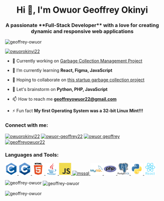 <h1 align="center">Hi 👋, I'm Owuor Geoffrey Okinyi</h1>
<h3 align="center">A passionate **Full-Stack Developer** with a love for creating dynamic and responsive web applications</h3>

<p align="left"> <img src="https://komarev.com/ghpvc/?username=geoffrey-owuor&label=Profile%20views&color=0e75b6&style=flat" alt="geoffrey-owuor" /> </p>

<p align="left"> <a href="https://twitter.com/owuorokinyi22" target="blank"><img src="https://img.shields.io/twitter/follow/owuorokinyi22?logo=twitter&style=for-the-badge" alt="owuorokinyi22" /></a> </p>

- 🔭 Currently working on [Garbage Collection Management Project](https://github.com/Geoffrey-Owuor/GarbageCollection-Management)

- 🌱 I’m currently learning **React, Figma, JavaScript**

- 👯 Hoping to collaborate on [this startup garbage collection project](https://github.com/Geoffrey-Owuor/GarbageCollection-Management)

- 💬 Let's brainstorm on **Python, PHP, JavaScript**

- 📫 How to reach me **geoffreyowuor22@gmail.com**

- ⚡ Fun fact **My first Operating System was a 32-bit Linux Mint!!!**

<h3 align="left">Connect with me:</h3>
<p align="left">
<a href="https://twitter.com/owuorokinyi22" target="blank"><img align="center" src="https://raw.githubusercontent.com/rahuldkjain/github-profile-readme-generator/master/src/images/icons/Social/twitter.svg" alt="owuorokinyi22" height="30" width="40" /></a>
<a href="https://linkedin.com/in/owuor-geoffrey22" target="blank"><img align="center" src="https://raw.githubusercontent.com/rahuldkjain/github-profile-readme-generator/master/src/images/icons/Social/linked-in-alt.svg" alt="owuor-geoffrey22" height="30" width="40" /></a>
<a href="https://fb.com/owuor geoffrey" target="blank"><img align="center" src="https://raw.githubusercontent.com/rahuldkjain/github-profile-readme-generator/master/src/images/icons/Social/facebook.svg" alt="owuor geoffrey" height="30" width="40" /></a>
<a href="https://instagram.com/geoffreyowuor22" target="blank"><img align="center" src="https://raw.githubusercontent.com/rahuldkjain/github-profile-readme-generator/master/src/images/icons/Social/instagram.svg" alt="geoffreyowuor22" height="30" width="40" /></a>
</p>

<h3 align="left">Languages and Tools:</h3>
<p align="left"> <a href="https://www.cprogramming.com/" target="_blank" rel="noreferrer"> <img src="https://raw.githubusercontent.com/devicons/devicon/master/icons/c/c-original.svg" alt="c" width="40" height="40"/> </a> <a href="https://www.w3schools.com/cpp/" target="_blank" rel="noreferrer"> <img src="https://raw.githubusercontent.com/devicons/devicon/master/icons/cplusplus/cplusplus-original.svg" alt="cplusplus" width="40" height="40"/> </a> <a href="https://www.w3.org/html/" target="_blank" rel="noreferrer"> <img src="https://raw.githubusercontent.com/devicons/devicon/master/icons/html5/html5-original-wordmark.svg" alt="html5" width="40" height="40"/> </a> <a href="https://www.java.com" target="_blank" rel="noreferrer"> <img src="https://raw.githubusercontent.com/devicons/devicon/master/icons/java/java-original.svg" alt="java" width="40" height="40"/> </a> <a href="https://developer.mozilla.org/en-US/docs/Web/JavaScript" target="_blank" rel="noreferrer"> <img src="https://raw.githubusercontent.com/devicons/devicon/master/icons/javascript/javascript-original.svg" alt="javascript" width="40" height="40"/> </a> <a href="https://www.microsoft.com/en-us/sql-server" target="_blank" rel="noreferrer"> <img src="https://www.svgrepo.com/show/303229/microsoft-sql-server-logo.svg" alt="mssql" width="40" height="40"/> </a> <a href="https://www.mysql.com/" target="_blank" rel="noreferrer"> <img src="https://raw.githubusercontent.com/devicons/devicon/master/icons/mysql/mysql-original-wordmark.svg" alt="mysql" width="40" height="40"/> </a> <a href="https://www.php.net" target="_blank" rel="noreferrer"> <img src="https://raw.githubusercontent.com/devicons/devicon/master/icons/php/php-original.svg" alt="php" width="40" height="40"/> </a> <a href="https://www.postgresql.org" target="_blank" rel="noreferrer"> <img src="https://raw.githubusercontent.com/devicons/devicon/master/icons/postgresql/postgresql-original-wordmark.svg" alt="postgresql" width="40" height="40"/> </a> <a href="https://www.python.org" target="_blank" rel="noreferrer"> <img src="https://raw.githubusercontent.com/devicons/devicon/master/icons/python/python-original.svg" alt="python" width="40" height="40"/> </a> <a href="https://reactjs.org/" target="_blank" rel="noreferrer"> <img src="https://raw.githubusercontent.com/devicons/devicon/master/icons/react/react-original-wordmark.svg" alt="react" width="40" height="40"/> </a> </p>

<p><img align="left" src="https://github-readme-stats.vercel.app/api/top-langs?username=geoffrey-owuor&show_icons=true&locale=en&layout=compact" alt="geoffrey-owuor" /></p>

<p>&nbsp;<img align="center" src="https://github-readme-stats.vercel.app/api?username=geoffrey-owuor&show_icons=true&locale=en" alt="geoffrey-owuor" /></p>

<p><img align="center" src="https://github-readme-streak-stats.herokuapp.com/?user=geoffrey-owuor&" alt="geoffrey-owuor" /></p>

